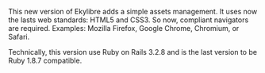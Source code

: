 This new version of Ekylibre adds a simple assets management. It uses now the lasts web standards: HTML5 and CSS3. So now, compliant navigators are required. Examples: Mozilla Firefox, Google Chrome, Chromium, or Safari.

Technically, this version use Ruby on Rails 3.2.8 and is the last version to be Ruby 1.8.7 compatible.
